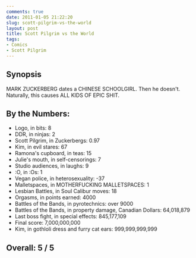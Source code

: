 ```yaml
---
comments: true
date: 2011-01-05 21:22:20
slug: scott-pilgrim-vs-the-world
layout: post
title: Scott Pilgrim vs the World
tags:
- Comics
- Scott Pilgrim
---
```


## Synopsis

MARK ZUCKERBERG dates a CHINESE SCHOOLGIRL.  Then he doesn't.  Naturally, this causes ALL KIDS OF EPIC SHIT.

## By the Numbers:

  * Logo, in bits: 8
  * DDR, in ninjas: 2
  * Scott Pilgrim, in Zuckerbergs: 0.97
  * Kim, in evil stares: 67
  * Ramona's cupboard, in teas: 15
  * Julie's mouth, in self-censorings: 7
  * Studio audiences, in laughs: 9
  * :O, in :Os: 1
  * Vegan police, in heterosexuality: -37
  * Malletspaces, in MOTHERFUCKING MALLETSPACES: 1
  * Lesbian Battles, in Soul Calibur moves: 18
  * Orgasms, in points earned: 4000
  * Battles of the Bands, in pyrotechnics: over 9000
  * Battles of the Bands, in property damage, Canadian Dollars: 64,018,879
  * Last boss fight, in special effects: 845,177,109
  * Final score: 7,000,000,000
  * Kim, in gothloli dress and furry cat ears: 999,999,999,999

## Overall: 5 / 5
